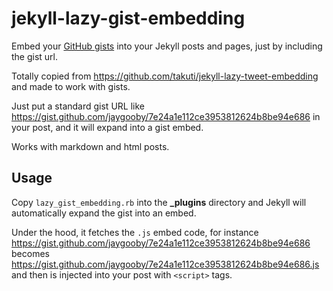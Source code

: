 # jekyll-lazy-gist-embedding
Embed your [GitHub gists](https://docs.github.com/en/free-pro-team@latest/github/writing-on-github/creating-gists) into your Jekyll posts and pages, just by including the gist url.

Totally copied from https://github.com/takuti/jekyll-lazy-tweet-embedding and made to work with gists.

Just put a standard gist URL like https://gist.github.com/jaygooby/7e24a1e112ce3953812624b8be94e686 in your post, and it will expand into a gist embed.

Works with markdown and html posts.

## Usage
Copy `lazy_gist_embedding.rb` into the **_plugins** directory and Jekyll will automatically expand the gist into an embed.

Under the hood, it fetches the `.js` embed code, for instance https://gist.github.com/jaygooby/7e24a1e112ce3953812624b8be94e686 becomes https://gist.github.com/jaygooby/7e24a1e112ce3953812624b8be94e686.js and then is injected into your post with `<script>` tags.

